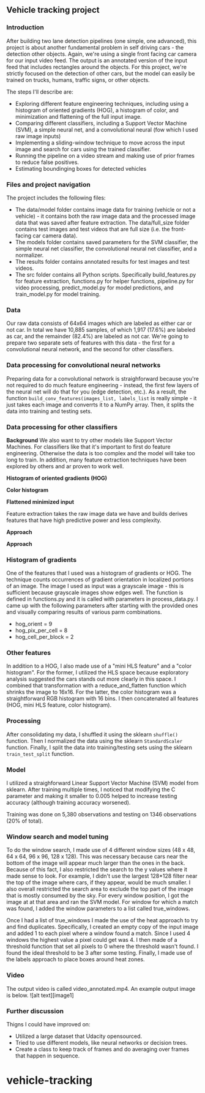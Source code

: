 ## Vehicle tracking project

### Introduction 
After building two lane detection pipelines (one simple, one advanced), this project is about another fundamental problem in self driving cars - the detection other objects. Again, we're using a single front facing car camera for our input video feed. The output is an annotated version of the input feed that includes rectangles around the objects. For this project, we're strictly focused on the detection of other cars, but the model can easily be trained on trucks, humans, traffic signs, or other objects. 

The steps I'll describe are: 
* Exploring different feature engineering techniques, including using a histogram of oriented gradients (HOG), a histogram of color, and minimization and flattening of the full input image. 
* Comparing different classifiers, including a Support Vector Machine (SVM), a simple neural net, and a convolutional neural (fow which I used raw image inputs)
* Implementing a sliding-window technique to move across the input image and search for cars using the trained classifier. 
* Running the pipeline on a video stream and making use of prior frames to reduce false positives. 
* Estimating boundinging boxes for detected vehicles


[//]: # (Image References)


### Files and project navigation 
The project includes the following files:
* The data/model folder contains image data for training (vehicle or not a vehicle) - it contains both the raw image data and the processed image data that was saved after feature extraction. The data/full_size folder contains test images and test videos that are full size (i.e. the front-facing car camera data).
* The models folder contains saved parameters for the SVM classifier, the simple neural net classifier, the convolutional neural net classifier, and a normalizer. 
* The results folder contains annotated results for test images and test videos. 
* The src folder contains all Python scripts. Specifically build_features.py for feature extraction, functions.py for helper functions, pipeline.py for video processing, predict\_model.py for model predictions, and train\_model.py for model training. 


### Data 

Our raw data consists of 64x64 images which are labeled as either car or not car. In total we have 10,885 samples, of which 1,917 (17.6%) are labeled as car, and the remainder (82.4%) are labeled as not car. We're going to prepare two separate sets of features with this data - the first for a convolutional neural network, and the second for other classifiers.

### Data processing for convolutional neural networks

Preparing data for a convolutional network is straighforward because you're not required to do much feature engineering - instead, the first few layers of the neural net will do that for you (edge detection, etc.). As a result, the function `build_conv_features(images_list, labels_list` is really simple - it just takes each image and converrts it to a NumPy array. Then, it splits the data into training and testing sets.

### Data processing for other classifiers

**Background**
We also want to try other models like Support Vector Machines. For classifiers like that it's important to first do feature engineering. Otherwise the data is too complex and the model will take too long to train. In addition, many feature extraction techniques have been explored by others and ar proven to work well. 

**Histogram of oriented gradients (HOG)**


**Color histogram**

**Flattened minimized input**






Feature extraction takes the raw image data we have and builds derives features that have high predictive power and less complexity. 

**Approach**

**Approach**

### Histogram of gradients
One of the features that I used was a histogram of gradients or HOG. The technique counts occurrences of gradient orientation in localized portions of an image. The image I used as input was a grayscale image - this is sufficient because grayscale images show edges well. The function is defined in functions.py and it is called with parameters in process_data.py. I came up with the following parameters after starting with the provided ones and visually comparing results of various parm combinations. 
* hog_orient = 9
* hog_pix_per_cell = 8
* hog_cell_per_block = 2


### Other features
In addition to a HOG, I also made use of a "mini HLS feature" and a "color histogram". For the former, I utilized the HLS space because exploratory analysis suggested the cars stands out more clearly in this space. I combined that transformation with a reduce_and_flatten function which shrinks the image to 16x16. For the latter, the color histogram was a straightforward RGB histogram with 16 bins. I then concatenated all features (HOG, mini HLS feature, color histogram).

### Processing
After consolidating my data, I shuffled it using the sklearn `shuffle()` function. Then I normalized the data using the sklearn `StandardScaler` function. Finally, I split the data into training/testing sets using the sklearn `train_test_split` function.

### Model
I utilized a straighforward Linear Support Vector Machine (SVM) model from sklearn. After training multiple times, I noticed that modifying the C parameter and making it smaller to 0.005 helped to increase testing accuracy (although training accuracy worsened).

Training was done on 5,380 observations and testing on 1346 observations (20% of total).

### Window search and model tuning
To do the window search, I made use of 4 different window sizes (48 x 48, 64 x 64, 96 x 96, 128 x 128). This was necessary because cars near the bottom of the image will appear much larger than the ones in the back. Because of this fact, I also restricted the search to the y values where it made sense to look. For example, I didn't use the largest 128*128 filter near the top of the image where cars, if they appear, would be much smaller. I also overall restricted the search area to exclude the top part of the image that is mostly consumed by the sky. For every window position, I got the image at at that area and ran the SVM model. For window for which a match was found, I added the window parameters to a list called true_windows. 

Once I had a list of true_windows I made the use of the heat approach to try and find duplicates. Specifically, I created an empty copy of the input image and added 1 to each pixel where a window found a match. Since I used 4 windows the highest value a pixel could get was 4. I then made of a threshold function that set all pixels to 0 where the threshold wasn't found. I found the ideal threshold to be 3 after some testing. Finally, I made use of the labels approach to place boxes around heat zones.

### Video 
The output video is called video_annotated.mp4. An example output image is below. 
![alt text][image1]


### Further discussion 
Thigns I could have improved on:
* Utilized a large dataset that Udacity opensourced.
* Tried to use different models, like neural networks or decision trees.
* Create a class to keep track of frames and do averaging over frames that happen in sequence.










# vehicle-tracking
